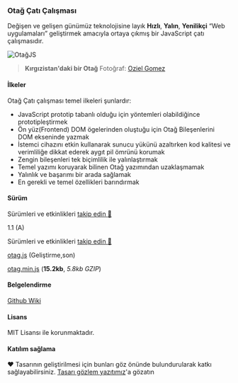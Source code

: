 ### Otağ Çatı Çalışması

Değişen ve gelişen günümüz teknolojisine layık **Hızlı**, **Yalın**, **Yenilikçi** “Web uygulamaları” geliştirmek amacıyla ortaya çıkmış bir JavaScript çatı çalışmasıdır.

![OtağJS](https://images.unsplash.com/photo-1489421382202-f7ec0cfd96f7?ixlib=rb-0.3.5&ixid=eyJhcHBfaWQiOjEyMDd9&s=5b82cdc8d05177379792872591e0f2a7&auto=format&fit=crop&w=1350&q=80)
> **Kırgızistan'daki bir Otağ** Fotoğraf: [Oziel Gomez](https://unsplash.com/@ozgomz)

#### İlkeler
Otağ Çatı çalışması temel ilkeleri şunlardır:

* JavaScript prototip tabanlı olduğu için yöntemleri olabildiğince prototipleştirmek
* Ön yüz(Frontend) DOM ögelerinden oluştuğu için Otağ Bileşenlerini DOM ekseninde yazmak
* İstemci cihazını etkin kullanarak sunucu yükünü azaltırken kod kalitesi ve verimliliğe dikkat ederek aygıt pil ömrünü korumak
* Zengin bileşenleri tek biçimlilik ile yalınlaştırmak
* Temel yazımı koruyarak bilinen Otağ yazımından uzaklaşmamak
* Yalınlık ve başarımı bir arada sağlamak
* En gerekli ve temel özellikleri barındırmak

#### Sürüm
Sürümleri ve etkinlikleri [takip edin 📆](https://ilgilenio.github.io/Otag/cizelge/)

1.1 (A)

Sürümleri ve etkinlikleri [takip edin 📆](https://ilgilenio.github.io/Otag/cizelge/)

[otag.js](https://ilgilenio.github.io/Otag/otag.js) (Geliştirme,son)

[otag.min.js](https://ilgilenio.github.io/Otag/otag.min.js) (**15.2kb**, _5.8kb GZIP_)


#### Belgelendirme
[Github Wiki](https://github.com/ilgilenio/Otag/wiki)

#### Lisans
MIT Lisansı ile korunmaktadır.

#### Katılım sağlama
♥ Tasarının geliştirilmesi için bunları göz önünde bulundurularak katkı sağlayabilirsiniz.
[Tasarı gözlem yazıtımız](https://tree.taiga.io/project/ilgilenio-otag/kanban)'a gözatın
